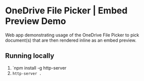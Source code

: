 # OneDrive File Picker | Embed Preview Demo

Web app demonstrating usage of the OneDrive File Picker to pick document(s) that are then rendered inline as an embed preview.

## Running locally

1. `npm install -g http-server
1. `http-server .`
